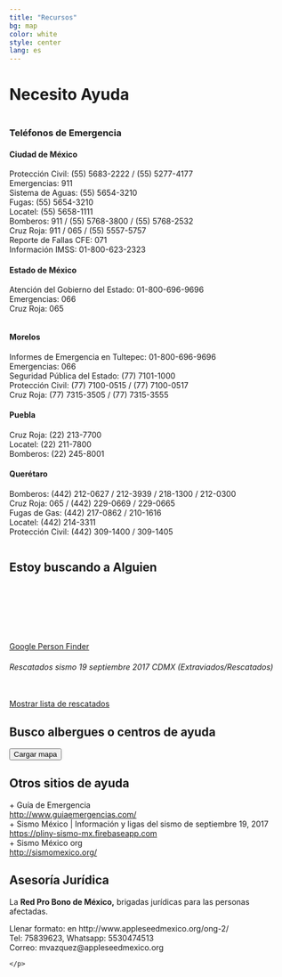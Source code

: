 ```yaml
---
title: "Recursos"
bg: map
color: white
style: center
lang: es
---
```

<div class="row">
  <h1 class="title">Necesito <span class="black">Ayuda</span></h1>
	<div class="one-half column">
		<h3 class="subtitle pink">Teléfonos de Emergencia</h3>
		<div class="city">
			<h4>Ciudad de México</h4>
			<p>
				Protección Civil: (55) 5683-2222 / (55) 5277-4177 <br/>
				Emergencias: 911 <br/>
				Sistema de Aguas: (55) 5654-3210 <br/>
				Fugas: (55) 5654-3210 <br/>
				Locatel: (55) 5658-1111 <br/>
				Bomberos: 911 / (55) 5768-3800 / (55) 5768-2532 <br/>
				Cruz Roja: 911 / 065
				/ (55) 5557-5757 <br/>
				Reporte de Fallas CFE: 071 <br/>
				Información IMSS: 01-800-623-2323 <br/>
			</p>
		</div>
		<div class="city">
			<h4>Estado de México</h4>
			<p>
				Atención del Gobierno del Estado: 01-800-696-9696 <br/>
				Emergencias: 066 <br/>
				Cruz Roja: 065 <br/>
			</p>
		</div>
	</div>
	<div class="one-half column">
		<div class="city">
			<h4>Morelos</h4>
			<p>
				Informes de Emergencia en Tultepec: 01-800-696-9696 <br/>
				Emergencias: 066 <br/>
				Seguridad Pública del Estado: (77) 7101-1000 <br/>
				Protección Civil: (77) 7100-0515 / (77) 7100-0517 <br/>
				Cruz Roja: (77) 7315-3505 / (77) 7315-3555 <br/>
			</p>
		</div>
		<div class="city">
			<h4>Puebla</h4>
			<p>
				Cruz Roja: (22) 213-7700 <br/>
				Locatel: (22) 211-7800 <br/>
				Bomberos: (22) 245-8001 <br/>
			</p>
		</div>
		<div class="city">
			<h4>Querétaro</h4>
			<p>
				Bomberos: (442) 212-0627 / 212-3939 / 218-1300 / 212-0300 <br/>
				Cruz Roja: 065 / (442) 229-0669 / 229-0665 <br/>
				Fugas de Gas: (442) 217-0862 / 210-1616 <br/>
				Locatel: (442) 214-3311 <br/>
				Protección Civil: (442) 309-1400 / 309-1405 <br/>
			</p>
		</div>
	</div>
</div>
<div class="row">
	<h2 class="subtitle pink">Estoy buscando a Alguien</h2>
	<div class="one-half column">
		<h6><br><br>&nbsp;</h6>
		<a class="btn" href="https://google.org/personfinder/2017-puebla-mexico-earthquake" target="_blank" rel="noopener noreferrer">Google Person Finder</a>
	</div>
	<div class="one-half column">
		<h6>Rescatados sismo 19 septiembre 2017 CDMX (Extraviados/Rescatados)</h6><br>
		<a class="btn" href="#" id="rescued-sheet-container-btn">Mostrar lista de rescatados</a>
	</div>
</div>
<div class="row">
	<div id="rescued-sheet-container"></div>
</div>
<div class="row">
		<h2 class="subtitle pink">Busco albergues o centros de ayuda</h2>
		<div class="icontain">
			<div id="critical-zones-container">
				<button class="btn lazy-button" id="critical-zones-btn">Cargar mapa</button>
			</div>
		</div>
</div>
<div class="row">
	<div class="one-half column">
		<h2 class="subtitle pink">Otros sitios de ayuda</h2>
		+ Guía de Emergencia <br>
		<a target="_blank" rel="noopener noreferrer" href="http://www.guiaemergencias.com/">http://www.guiaemergencias.com/</a> <br>
		+ Sismo México | Información y ligas del sismo de septiembre 19, 2017 <br>
		<a target="_blank" rel="noopener noreferrer" href="https://pliny-sismo-mx.firebaseapp.com">https://pliny-sismo-mx.firebaseapp.com</a> <br>
		+ Sismo México org<br>
		<a target="_blank" rel="noopener noreferrer" href="http://sismomexico.org/">http://sismomexico.org/</a> <br>
	</div>
	<div class="one-half column"></div>
	<h2 class="subtitle pink">Asesoría Jurídica</h2>
	<p> La <strong>Red Pro Bono de México,</strong> brigadas jurídicas para las personas afectadas.</p>
	<p>
		Llenar formato: en http://www.appleseedmexico.org/ong-2/ <br>
		Tel: 75839623, Whatsapp: 5530474513 <br>
		Correo: mvazquez@appleseedmexico.org

	</p>
</div>
